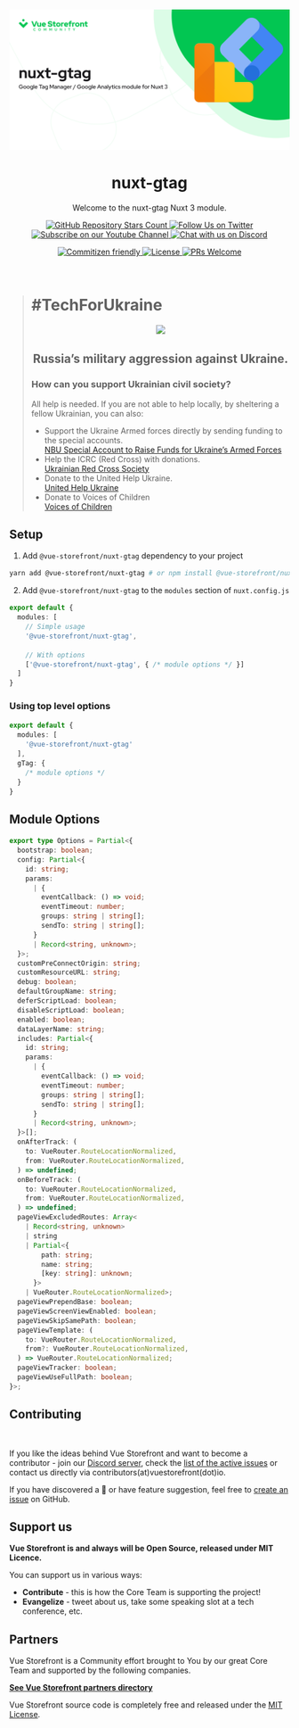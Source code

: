 <br />
<p align="center">
  <img src="./assets/nuxt-gtag.svg" alt="Nuxt GTag" />
</p>

<h1 align="center">
  nuxt-gtag
</h1>
<p align="center">
   Welcome to the nuxt-gtag Nuxt 3 module.
</p>

<p align="center">
  <a href="https://github.com/vuestorefront/vue-storefront/">
    <img alt="GitHub Repository Stars Count" src="https://img.shields.io/github/stars/vuestorefront/vue-storefront?style=social" />
  </a>
    <a href="https://twitter.com/vuestorefront">
        <img alt="Follow Us on Twitter" src="https://img.shields.io/twitter/follow/vuestorefront?style=social" />
    </a>
    <a href="https://www.youtube.com/c/VueStorefront">
        <img alt="Subscribe on our Youtube Channel" src="https://img.shields.io/youtube/channel/subscribers/UCkm1F3Cglty3CE1QwKQUhhg?style=social" />
    </a>
    <a href="https://discord.vuestorefront.io/">
        <img alt="Chat with us on Discord" src="https://img.shields.io/discord/770285988244750366?label=join%20discord&logo=Discord&logoColor=white" />
    </a>
</p>
<p align="center">
    <a href="http://commitizen.github.io/cz-cli/">
        <img alt="Commitizen friendly" src="https://img.shields.io/badge/commitizen-friendly-brightgreen.svg" />
    </a>
    <a href="https://github.com/vuestorefront-community/nuxt-gtag">
        <img alt="License" src="https://img.shields.io/github/license/vuestorefront-community/nuxt-gtag" />
    </a>
    <a href="https://github.com/vuestorefront-community/nuxt-gtag/pulls">
        <img alt="PRs Welcome" src="https://img.shields.io/badge/PRs-welcome-brightgreen.svg" />
    </a>
</p>
<p align="center">
<a href="https://stackblitz.com/github/vuestorefront-community/nuxt-gtag"><img src="https://developer.stackblitz.com/img/open_in_stackblitz.svg" alt=""></a>

</p>

> # #TechForUkraine
> <div align="center">
>   <p>
>      <img src="https://user-images.githubusercontent.com/1626923/155853691-d6d0a541-d3b9-40bf-b8f5-2d38303e9e49.png" />
>   </p>
>   <h2><strong>Russia’s military aggression against Ukraine.</strong></h2>
>   <div align="left">
>     <h3>How can you support Ukrainian civil society?</h3>
>     All help is needed. If you are not able to help locally, by sheltering a fellow Ukrainian, you can also:
>     <ul>
>       <li>
>           Support the Ukraine Armed forces directly by sending funding to the special accounts.<br />
>           <a href="https://bank.gov.ua/en/news/all/natsionalniy-bank-vidkriv-spetsrahunok-dlya-zboru-koshtiv-na-potrebi-armiyi"
>               target="_blank">NBU Special Account to Raise Funds for Ukraine’s Armed Forces</a>
>       </li>
>       <li>
>           Help the ICRC (Red Cross) with donations.<br />
>           <a href="https://www.icrc.org/en/where-we-work/europe-central-asia/ukraine" target="_blank">Ukrainian
>               Red Cross Society</a>
>       </li>
>       <li>
>           Donate to the United Help Ukraine.<br />
>           <a href="https://unitedhelpukraine.org/" target="_blank">United Help Ukraine</a>
>       </li>
>       <li>
>           Donate to Voices of Children<br />
>           <a href="https://voices.org.ua/en/" target="_blank">Voices of Children</a>
>       </li>
>   </div>
> </div>

## Setup

1. Add `@vue-storefront/nuxt-gtag` dependency to your project

```bash
yarn add @vue-storefront/nuxt-gtag # or npm install @vue-storefront/nuxt-gtag
```

2. Add `@vue-storefront/nuxt-gtag` to the `modules` section of `nuxt.config.js`

```typescript
export default {
  modules: [
    // Simple usage
    '@vue-storefront/nuxt-gtag',

    // With options
    ['@vue-storefront/nuxt-gtag', { /* module options */ }]
  ]
}
```

### Using top level options

```typescript
export default {
  modules: [
    '@vue-storefront/nuxt-gtag'
  ],
  gTag: {
    /* module options */
  }
}
```

## Module Options

```typescript
export type Options = Partial<{
  bootstrap: boolean;
  config: Partial<{
    id: string;
    params:
      | {
        eventCallback: () => void;
        eventTimeout: number;
        groups: string | string[];
        sendTo: string | string[];
      }
      | Record<string, unknown>;
  }>;
  customPreConnectOrigin: string;
  customResourceURL: string;
  debug: boolean;
  defaultGroupName: string;
  deferScriptLoad: boolean;
  disableScriptLoad: boolean;
  enabled: boolean;
  dataLayerName: string;
  includes: Partial<{
    id: string;
    params:
      | {
        eventCallback: () => void;
        eventTimeout: number;
        groups: string | string[];
        sendTo: string | string[];
      }
      | Record<string, unknown>;
  }>[];
  onAfterTrack: (
    to: VueRouter.RouteLocationNormalized,
    from: VueRouter.RouteLocationNormalized,
  ) => undefined;
  onBeforeTrack: (
    to: VueRouter.RouteLocationNormalized,
    from: VueRouter.RouteLocationNormalized,
  ) => undefined;
  pageViewExcludedRoutes: Array<
    | Record<string, unknown>
    | string
    | Partial<{
        path: string;
        name: string;
        [key: string]: unknown;
      }>
    | VueRouter.RouteLocationNormalized>;
  pageViewPrependBase: boolean;
  pageViewScreenViewEnabled: boolean;
  pageViewSkipSamePath: boolean;
  pageViewTemplate: (
    to: VueRouter.RouteLocationNormalized,
    from?: VueRouter.RouteLocationNormalized,
  ) => VueRouter.RouteLocationNormalized;
  pageViewTracker: boolean;
  pageViewUseFullPath: boolean;
}>;
```

## Contributing

<p align="center">
<a href="https://stackblitz.com/github/vuestorefront/developer.vuestorefront.io"><img src="https://developer.stackblitz.com/img/open_in_stackblitz.svg" alt=""></a>

</p>

If you like the ideas behind Vue Storefront and want to become a contributor - join
our [Discord server](https://discord.vuestorefront.io/), check
the [list of the active issues](https://github.com/vuestorefront-community/nuxt-gtag/issues) or contact us directly via
contributors(at)vuestorefront(dot)io.

If you have discovered a 🐜 or have feature suggestion, feel free
to [create an issue](https://github.com/vuestorefront-community/nuxt-gtag/issues/new/choose) on GitHub.

## Support us

**Vue Storefront is and always will be Open Source, released under MIT Licence.**

You can support us in various ways:

- **Contribute** - this is how the Core Team is supporting the project!
- **Evangelize** - tweet about us, take some speaking slot at a tech conference, etc.

## Partners

Vue Storefront is a Community effort brought to You by our great Core Team and supported by the following companies.

[**See Vue Storefront partners
directory**](https://www.vuestorefront.io/partner-agencies?utm_source=github.com&utm_medium=referral&utm_campaign=readme)

Vue Storefront source code is completely free and released under
the [MIT License](https://github.com/vuestorefront/vue-storefront/blob/master/LICENSE).


[nuxt]: https://v3.nuxtjs.org/